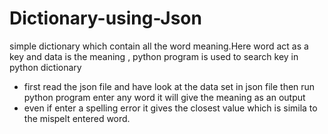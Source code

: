 # Dictionary-using-Json
simple dictionary  which contain all the word meaning.Here word act as a key and data is the meaning ,
python program is used to search key in python dictionary 
* first read the json file and have look at the  data set in json file 
then run python program enter any word it will give the meaning as an output
* even if enter a spelling error it gives the closest value which is simila to the mispelt entered word.
